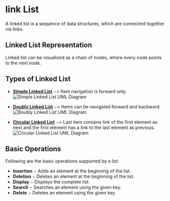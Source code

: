 # link List

A linked list is a sequence of data structures, which are connected together via links.

## Linked List Representation

Linked list can be visualized as a chain of nodes, where every node points to the next node.

## Types of Linked List

- [__Simple Linked List__](Simple_Linked_List.md) −> Item navigation is forward only.
![Simple Linked List UML Diagram](https://www.tutorialspoint.com/data_structures_algorithms/images/linked_list.jpg)

- [__Doubly Linked List__](Doubly_Linked_List.md) −> Items can be navigated forward and backward.
![Boubly Linked List UML Diagram](https://www.tutorialspoint.com/data_structures_algorithms/images/doubly_linked_list.jpg)

- [__Circular Linked List__](Circular_Linked_List.md) −> Last item contains link of the first element as next and the first element has a link to the last element as previous.
![Circular Linked List UML Diagram](https://www.tutorialspoint.com/data_structures_algorithms/images/singly_circular_linked_list.jpg)

## Basic Operations

Following are the basic operations supported by a list.

- __Insertion__ − Adds an element at the beginning of the list.
- __Deletion__ − Deletes an element at the beginning of the list.
- __Display__ − Displays the complete list.
- __Search__ − Searches an element using the given key.
- __Delete__ − Deletes an element using the given key.
